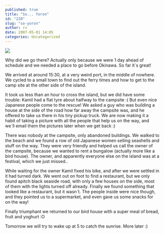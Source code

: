```yaml
---
published: true
title: "So... Yoron"
id: "228"
slug: "so-yoron"
author: rv
date: 2007-05-01 14:05
categories: Uncategorized
---
```

<p class="mobile-photo"><a href="https://photos1.blogger.com/x/blogger2/2435/1927/1600/z/985942/TS2B0200-734411.jpg"><img src="https://photos1.blogger.com/x/blogger2/2435/1927/320/z/268656/TS2B0200-734411.jpg"></a></p>Why did we go there? Actually only because we were 1 day ahead of schedule and we needed a place to go before Okinawa. So far it`s great! <p>We arrived at around 15:30, at a very weird port, in the middle of nowhere. We cycled to a small town to find out the ferry times and how to get to the camp site at the other side of the island. <p>It took us less than an hour to cross the island, but we did have some trouble: Kamil had a flat tyre about halfway to the campsite :( But even nice Japanese people come to the rescue! We asked a guy who was building a house at the side of the road how far away the campsite was, and he offered to take us there in his tiny pickup truck. We are now making it a habit of taking a picture with all the people that help us on the way, and we`ll email them the pictures later when we get back :)<p>There was nobody at the campsite, only abandoned buildings. We walked to the beach and we found a row of old Japanese women selling seashells and stuff on the way. They were very friendly and helped us call the owner of the campsite, because we wanted to rent a bungalow (actually more like a bird house). The owner, and apparently everyone else on the island was at a festival, which we just missed..<p>While waiting for the owner Kamil fixed his bike, and after we were settled in it had turned dark. We went out on foot to find a restaurant, but we only found apitch black seaside road, with only a few houses on the side, most of them with the lights turned off already. Finally we found something that looked like a restaurant, but it wasn`t. The people inside were nice though, and they pointed us to a supermarket, and even gave us some snacks for on the way!<p>Finally triumphant we returned to our bird house with a super meal of bread, fruit and yoghurt :O<p>Tomorrow we will try to wake up at 5 to catch the sunrise. More later :)